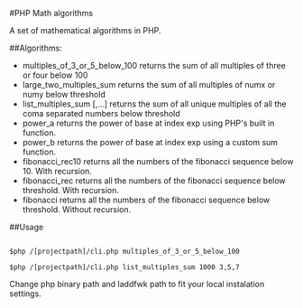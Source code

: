 #PHP Math algorithms

A set of mathematical algorithms in PHP. 

##Algorithms: 
* multiples_of_3_or_5_below_100                           returns the sum of all multiples of three or four below 100
* large_two_multiples_sum <threshold> <numx> <numy>       returns the sum of all multiples of numx or numy below threshold
* list_multiples_sum  <threshold> <numx>[,<numy>...]      returns the sum of all unique multiples of all the coma separated numbers below threshold
* power_a  <base> <exp>                                   returns the power of base at index exp using PHP's built in function.
* power_b  <base> <exp>                                   returns the power of base at index exp using a custom sum function.
* fibonacci_rec10                                         returns all the numbers of the fibonacci sequence below 10. With recursion.
* fibonacci_rec <threshold>                               returns all the numbers of the fibonacci sequence below threshold. With recursion.
* fibonacci <threshold>                                   returns all the numbers of the fibonacci sequence below threshold. Without recursion.

##Usage

```Shell

$php /[projectpath]/cli.php multiples_of_3_or_5_below_100

$php /[projectpath]/cli.php list_multiples_sum 1000 3,5,7

```
Change php binary path and laddfwk path to fit your local instalation settings.